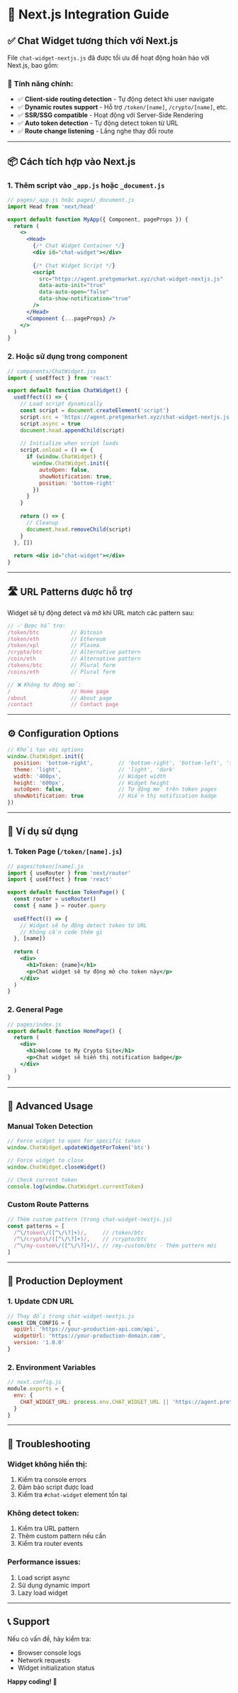 # 🚀 Next.js Integration Guide

## ✅ **Chat Widget tương thích với Next.js**

File `chat-widget-nextjs.js` đã được tối ưu để hoạt động hoàn hảo với Next.js, bao gồm:

### 🎯 **Tính năng chính:**
- ✅ **Client-side routing detection** - Tự động detect khi user navigate
- ✅ **Dynamic routes support** - Hỗ trợ `/token/[name]`, `/crypto/[name]`, etc.
- ✅ **SSR/SSG compatible** - Hoạt động với Server-Side Rendering
- ✅ **Auto token detection** - Tự động detect token từ URL
- ✅ **Route change listening** - Lắng nghe thay đổi route

---

## 📦 **Cách tích hợp vào Next.js**

### **1. Thêm script vào `_app.js` hoặc `_document.js`**

```jsx
// pages/_app.js hoặc pages/_document.js
import Head from 'next/head'

export default function MyApp({ Component, pageProps }) {
  return (
    <>
      <Head>
        {/* Chat Widget Container */}
        <div id="chat-widget"></div>
        
        {/* Chat Widget Script */}
        <script 
          src="https://agent.pretgemarket.xyz/chat-widget-nextjs.js"
          data-auto-init="true"
          data-auto-open="false"
          data-show-notification="true"
        />
      </Head>
      <Component {...pageProps} />
    </>
  )
}
```

### **2. Hoặc sử dụng trong component**

```jsx
// components/ChatWidget.jsx
import { useEffect } from 'react'

export default function ChatWidget() {
  useEffect(() => {
    // Load script dynamically
    const script = document.createElement('script')
    script.src = 'https://agent.pretgemarket.xyz/chat-widget-nextjs.js'
    script.async = true
    document.head.appendChild(script)
    
    // Initialize when script loads
    script.onload = () => {
      if (window.ChatWidget) {
        window.ChatWidget.init({
          autoOpen: false,
          showNotification: true,
          position: 'bottom-right'
        })
      }
    }
    
    return () => {
      // Cleanup
      document.head.removeChild(script)
    }
  }, [])
  
  return <div id="chat-widget"></div>
}
```

---

## 🛣️ **URL Patterns được hỗ trợ**

Widget sẽ tự động detect và mở khi URL match các pattern sau:

```javascript
// ✅ Được hỗ trợ:
/token/btc          // Bitcoin
/token/eth          // Ethereum  
/token/xpl          // Plasma
/crypto/btc         // Alternative pattern
/coin/eth           // Alternative pattern
/tokens/btc         // Plural form
/coins/eth          // Plural form

// ❌ Không tự động mở:
/                   // Home page
/about              // About page
/contact            // Contact page
```

---

## ⚙️ **Configuration Options**

```javascript
// Khởi tạo với options
window.ChatWidget.init({
  position: 'bottom-right',        // 'bottom-right', 'bottom-left', 'top-right', 'top-left'
  theme: 'light',                  // 'light', 'dark'
  width: '400px',                  // Widget width
  height: '600px',                 // Widget height
  autoOpen: false,                 // Tự động mở trên token pages
  showNotification: true           // Hiển thị notification badge
})
```

---

## 🎯 **Ví dụ sử dụng**

### **1. Token Page (`/token/[name].js`)**

```jsx
// pages/token/[name].js
import { useRouter } from 'next/router'
import { useEffect } from 'react'

export default function TokenPage() {
  const router = useRouter()
  const { name } = router.query
  
  useEffect(() => {
    // Widget sẽ tự động detect token từ URL
    // Không cần code thêm gì
  }, [name])
  
  return (
    <div>
      <h1>Token: {name}</h1>
      <p>Chat widget sẽ tự động mở cho token này</p>
    </div>
  )
}
```

### **2. General Page**

```jsx
// pages/index.js
export default function HomePage() {
  return (
    <div>
      <h1>Welcome to My Crypto Site</h1>
      <p>Chat widget sẽ hiển thị notification badge</p>
    </div>
  )
}
```

---

## 🔧 **Advanced Usage**

### **Manual Token Detection**

```javascript
// Force widget to open for specific token
window.ChatWidget.updateWidgetForToken('btc')

// Force widget to close
window.ChatWidget.closeWidget()

// Check current token
console.log(window.ChatWidget.currentToken)
```

### **Custom Route Patterns**

```javascript
// Thêm custom pattern (trong chat-widget-nextjs.js)
const patterns = [
  /^\/token\/([^\/\?]+)/,     // /token/btc
  /^\/crypto\/([^\/\?]+)/,    // /crypto/btc
  /^\/my-custom\/([^\/\?]+)/, // /my-custom/btc - Thêm pattern mới
]
```

---

## 🚀 **Production Deployment**

### **1. Update CDN URL**

```javascript
// Thay đổi trong chat-widget-nextjs.js
const CDN_CONFIG = {
  apiUrl: 'https://your-production-api.com/api',
  widgetUrl: 'https://your-production-domain.com',
  version: '1.0.0'
}
```

### **2. Environment Variables**

```javascript
// next.config.js
module.exports = {
  env: {
    CHAT_WIDGET_URL: process.env.CHAT_WIDGET_URL || 'https://agent.pretgemarket.xyz'
  }
}
```

---

## 🐛 **Troubleshooting**

### **Widget không hiển thị:**
1. Kiểm tra console errors
2. Đảm bảo script được load
3. Kiểm tra `#chat-widget` element tồn tại

### **Không detect token:**
1. Kiểm tra URL pattern
2. Thêm custom pattern nếu cần
3. Kiểm tra router events

### **Performance issues:**
1. Load script async
2. Sử dụng dynamic import
3. Lazy load widget

---

## 📞 **Support**

Nếu có vấn đề, hãy kiểm tra:
- Browser console logs
- Network requests
- Widget initialization status

**Happy coding! 🎉**
